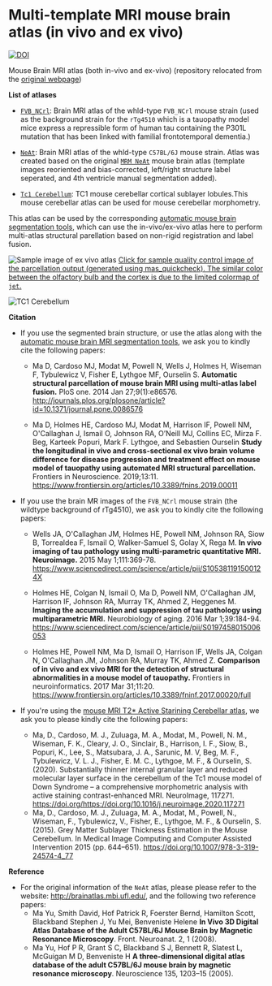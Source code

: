 # Multi-template MRI mouse brain atlas (in vivo and ex vivo)
[![DOI](https://zenodo.org/badge/166476589.svg)](https://zenodo.org/badge/latestdoi/166476589)

Mouse Brain MRI atlas (both in-vivo and ex-vivo) (repository relocated from the [original webpage](http://cmic.cs.ucl.ac.uk/staff/da_ma/multi_atlas/))

**List of atlases**

- [`FVB_NCrl`](https://github.com/dancebean/mouse-brain-atlas/tree/master/FVB_NCrl): Brain MRI atlas of the whld-type `FVB_NCrl` mouse strain (used as the background strain for the  `rTg4510` which is a tauopathy model mice express a repressible form of human tau containing the P301L mutation that has been linked with familial frontotemporal dementia.)

- [`NeAt`](https://github.com/dancebean/mouse-brain-atlas/tree/master/NeAt): Brain MRI atlas of the whld-type `C57BL/6J` mouse strain. Atlas was created based on the original [`MRM NeAt`](http://brainatlas.mbi.ufl.edu/) mouse brain atlas (template images reoriented and bias-corrected, left/right structure label seperated, and 4th ventricle manual segmentation added).

- [`Tc1 Cerebellum`](https://github.com/dancebean/mouse-brain-atlas/tree/master/Tc1_Cerebellum/): TC1 mouse cerebellar cortical sublayer lobules.This mouse cerebellar atlas can be used for mouse cerebellar morphometry.

This atlas can be used by the corresponding [automatic mouse brain segmentation tools](https://github.com/dancebean/multi-atlas-segmentation), which can use the in-vivo/ex-vivo atlas here to perform multi-atlas structural parellation based on non-rigid registration and label fusion.

![Sample image of ex vivo atlas](https://github.com/dancebean/multi-atlas-segmentation/blob/master/docs/quickcheckdemo.png) [Click for sample quality control image of the parcellation output (generated using mas_quickcheck). The similar color between the olfactory bulb and the cortex is due to the limited colormap of `jet`.](https://github.com/dancebean/multi-atlas-segmentation/blob/master/docs/quickcheckdemo.png)

![TC1 Cerebellum](https://github.com/dancebean/mouse-brain-atlas/blob/master/docs/segmentation_qc_all_28_original_aspect_ratio.png)

**Citation**

- If you use the segmented brain structure, or use the atlas along with the [automatic mouse brain MRI segmentation tools](https://github.com/dancebean/multi-atlas-segmentation), we ask you to kindly cite the following papers:

  - Ma D, Cardoso MJ, Modat M, Powell N, Wells J, Holmes H, Wiseman F, Tybulewicz V, Fisher E, Lythgoe MF, Ourselin S. **Automatic structural parcellation of mouse brain MRI using multi-atlas label fusion.** PloS one. 2014 Jan 27;9(1):e86576.
http://journals.plos.org/plosone/article?id=10.1371/journal.pone.0086576

  - Ma D, Holmes HE, Cardoso MJ, Modat M, Harrison IF, Powell NM, O'Callaghan J, Ismail O, Johnson RA, O’Neill MJ, Collins EC, Mirza F. Beg, Karteek Popuri, Mark F. Lythgoe, and Sebastien Ourselin **Study the longitudinal in vivo and cross-sectional ex vivo brain volume difference for disease progression and treatment effect on mouse model of tauopathy using automated MRI structural parcellation.** Frontiers in Neuroscience. 2019;13:11.
https://www.frontiersin.org/articles/10.3389/fnins.2019.00011

- If you use the brain MR images of the `FVB_NCrl` mouse strain (the wildtype background of rTg4510), we ask you to kindly cite the following papers: 

  - Wells JA, O'Callaghan JM, Holmes HE, Powell NM, Johnson RA, Siow B, Torrealdea F, Ismail O, Walker-Samuel S, Golay X, Rega M. **In vivo imaging of tau pathology using multi-parametric quantitative MRI. Neuroimage.** 2015 May 1;111:369-78.
https://www.sciencedirect.com/science/article/pii/S105381191500124X

  - Holmes HE, Colgan N, Ismail O, Ma D, Powell NM, O'Callaghan JM, Harrison IF, Johnson RA, Murray TK, Ahmed Z, Heggenes M. **Imaging the accumulation and suppression of tau pathology using multiparametric MRI.** Neurobiology of aging. 2016 Mar 1;39:184-94.
https://www.sciencedirect.com/science/article/pii/S0197458015006053

  - Holmes HE, Powell NM, Ma D, Ismail O, Harrison IF, Wells JA, Colgan N, O'Callaghan JM, Johnson RA, Murray TK, Ahmed Z. **Comparison of in vivo and ex vivo MRI for the detection of structural abnormalities in a mouse model of tauopathy.** Frontiers in neuroinformatics. 2017 Mar 31;11:20.
https://www.frontiersin.org/articles/10.3389/fninf.2017.00020/full

- If you're using the [mouse MRI T2* Active Starining Cerebellar atlas](Tc1_Cerebellum), we ask you to please kindly cite the following papers:
  - Ma, D., Cardoso, M. J., Zuluaga, M. A., Modat, M., Powell, N. M., Wiseman, F. K., Cleary, J. O., Sinclair, B., Harrison, I. F., Siow, B., Popuri, K., Lee, S., Matsubara, J. A., Sarunic, M. V, Beg, M. F., Tybulewicz, V. L. J., Fisher, E. M. C., Lythgoe, M. F., & Ourselin, S. (2020). Substantially thinner internal granular layer and reduced molecular layer surface in the cerebellum of the Tc1 mouse model of Down Syndrome – a comprehensive morphometric analysis with active staining contrast-enhanced MRI. NeuroImage, 117271. https://doi.org/https://doi.org/10.1016/j.neuroimage.2020.117271
  - Ma, D., Cardoso, M. J., Zuluaga, M. A., Modat, M., Powell, N., Wiseman, F., Tybulewicz, V., Fisher, E., Lythgoe, M. F., & Ourselin, S. (2015). Grey Matter Sublayer Thickness Estimation in the Mouse Cerebellum. In Medical Image Computing and Computer Assisted Intervention 2015 (pp. 644–651). https://doi.org/10.1007/978-3-319-24574-4_77
  

**Reference**
- For the original information of the `NeAt` atlas, please please refer to the website: http://brainatlas.mbi.ufl.edu/, and the following two reference papers:
  - Ma Yu, Smith David, Hof Patrick R, Foerster Bernd, Hamilton Scott, Blackband Stephen J, Yu Mei, Benveniste Helene **In Vivo 3D Digital Atlas Database of the Adult C57BL/6J Mouse Brain by Magnetic Resonance Microscopy**. Front. Neuroanat. 2, 1 (2008).
  - Ma Yu,  Hof P R,  Grant S C,  Blackband S J,  Bennett R,  Slatest L,  McGuigan M D,  Benveniste H **A three-dimensional digital atlas database of the adult C57BL/6J mouse brain by magnetic resonance microscopy**. Neuroscience 135, 1203–15 (2005).
